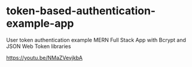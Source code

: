 # token-based-authentication-example-app
User token authentication example MERN Full Stack App with Bcrypt and JSON Web Token libraries

https://youtu.be/NMaZVevjkbA
